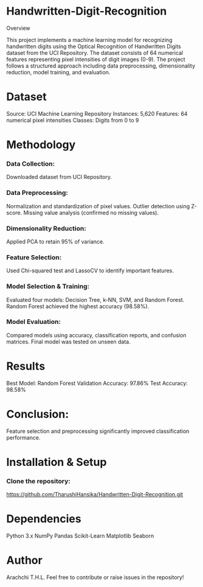 # Handwritten-Digit-Recognition
Overview

This project implements a machine learning model for recognizing handwritten digits using the Optical Recognition of Handwritten Digits dataset from the UCI Repository. The dataset consists of 64 numerical features representing pixel intensities of digit images (0-9). The project follows a structured approach including data preprocessing, dimensionality reduction, model training, and evaluation.

# Dataset

Source: UCI Machine Learning Repository
Instances: 5,620
Features: 64 numerical pixel intensities
Classes: Digits from 0 to 9

# Methodology

### Data Collection: 
Downloaded dataset from UCI Repository.

### Data Preprocessing:
Normalization and standardization of pixel values.
Outlier detection using Z-score.
Missing value analysis (confirmed no missing values).

### Dimensionality Reduction:
Applied PCA to retain 95% of variance.

### Feature Selection:
Used Chi-squared test and LassoCV to identify important features.

### Model Selection & Training:
Evaluated four models: Decision Tree, k-NN, SVM, and Random Forest.
Random Forest achieved the highest accuracy (98.58%).

### Model Evaluation:
Compared models using accuracy, classification reports, and confusion matrices.
Final model was tested on unseen data.

# Results

Best Model: Random Forest
Validation Accuracy: 97.86%
Test Accuracy: 98.58%

# Conclusion: 

Feature selection and preprocessing significantly improved classification performance.

# Installation & Setup

### Clone the repository:
https://github.com/TharushiHansika/Handwritten-Digit-Recognition.git

# Dependencies

Python 3.x
NumPy
Pandas
Scikit-Learn
Matplotlib
Seaborn

# Author

Arachchi T.H.L.
Feel free to contribute or raise issues in the repository!
